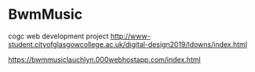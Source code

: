 # BwmMusic
cogc web development project
http://www-student.cityofglasgowcollege.ac.uk/digital-design2019/ldowns/index.html

https://bwmmusiclauchlyn.000webhostapp.com/index.html
